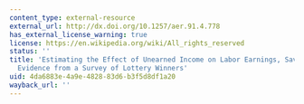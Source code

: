 ```yaml
---
content_type: external-resource
external_url: http://dx.doi.org/10.1257/aer.91.4.778
has_external_license_warning: true
license: https://en.wikipedia.org/wiki/All_rights_reserved
status: ''
title: 'Estimating the Effect of Unearned Income on Labor Earnings, Savings, and Consumption:
  Evidence from a Survey of Lottery Winners'
uid: 4da6883e-4a9e-4828-83d6-b3f5d8df1a20
wayback_url: ''
---
```

